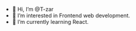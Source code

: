 - 👋 Hi, I’m @T-zar
- 👀 I’m interested in Frontend web development.
- 🌱 I’m currently learning React.

<!---
T-zar/T-zar is a ✨ special ✨ repository because its `README.md` (this file) appears on your GitHub profile.
You can click the Preview link to take a look at your changes.
--->
